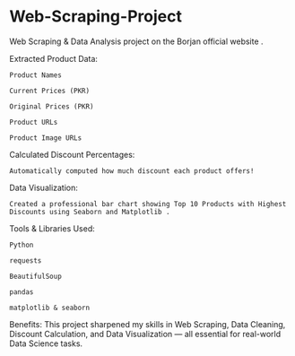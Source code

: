 # Web-Scraping-Project

Web Scraping & Data Analysis project on the Borjan official website .

 Extracted Product Data:

    Product Names

    Current Prices (PKR)

    Original Prices (PKR)

    Product URLs

    Product Image URLs

Calculated Discount Percentages:

    Automatically computed how much discount each product offers!

 Data Visualization:

    Created a professional bar chart showing Top 10 Products with Highest Discounts using Seaborn and Matplotlib .

 Tools & Libraries Used:

    Python

    requests

    BeautifulSoup

    pandas

    matplotlib & seaborn

Benefits:
This project sharpened my skills in Web Scraping, Data Cleaning, Discount Calculation, and Data Visualization — all essential for real-world Data Science tasks.
